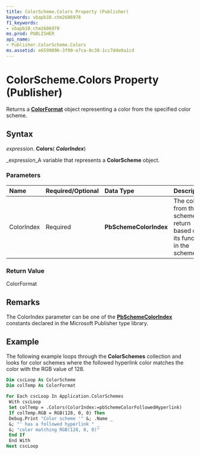```yaml
---
title: ColorScheme.Colors Property (Publisher)
keywords: vbapb10.chm2686978
f1_keywords:
- vbapb10.chm2686978
ms.prod: PUBLISHER
api_name:
- Publisher.ColorScheme.Colors
ms.assetid: e6599096-3f99-e7ca-0c38-1cc7d4e0a1cd
---
```



# ColorScheme.Colors Property (Publisher)

Returns a  **[ColorFormat](colorformat-object-publisher.md)** object representing a color from the specified color scheme.


## Syntax

 _expression_. **Colors**( **_ColorIndex_**)

 _expression_A variable that represents a  **ColorScheme** object.


### Parameters



|**Name**|**Required/Optional**|**Data Type**|**Description**|
|:-----|:-----|:-----|:-----|
|ColorIndex|Required| **PbSchemeColorIndex**| The color from the scheme to return based on its function in the scheme.|

### Return Value

ColorFormat


## Remarks

The ColorIndex parameter can be one of the  **[PbSchemeColorIndex](pbschemecolorindex-enumeration-publisher.md)** constants declared in the Microsoft Publisher type library.


## Example

The following example loops through the  **ColorSchemes** collection and looks for color schemes where the followed hyperlink color matches the color with the RGB value of 128.


```vb
Dim cscLoop As ColorScheme 
Dim colTemp As ColorFormat 
 
For Each cscLoop In Application.ColorSchemes 
 With cscLoop 
 Set colTemp = .Colors(ColorIndex:=pbSchemeColorFollowedHyperlink) 
 If colTemp.RGB = RGB(128, 0, 0) Then 
 Debug.Print "Color scheme '" &; .Name _ 
 &; "' has a followed hyperlink " _ 
 &; "color matching RGB(128, 0, 0)" 
 End If 
 End With 
Next cscLoop
```


